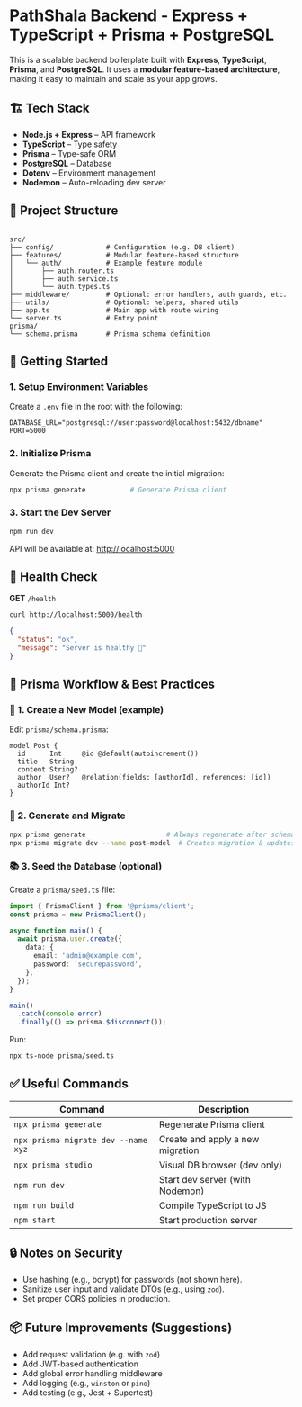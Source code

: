# PathShala Backend - Express + TypeScript + Prisma + PostgreSQL

This is a scalable backend boilerplate built with **Express**, **TypeScript**, **Prisma**, and **PostgreSQL**. It uses a **modular feature-based architecture**, making it easy to maintain and scale as your app grows.

## 🏗️ Tech Stack

- **Node.js + Express** – API framework
- **TypeScript** – Type safety
- **Prisma** – Type-safe ORM
- **PostgreSQL** – Database
- **Dotenv** – Environment management
- **Nodemon** – Auto-reloading dev server

## 📁 Project Structure

```

src/
├── config/             # Configuration (e.g. DB client)
├── features/           # Modular feature-based structure
│   └── auth/           # Example feature module
│       ├── auth.router.ts
│       ├── auth.service.ts
│       └── auth.types.ts
├── middleware/         # Optional: error handlers, auth guards, etc.
├── utils/              # Optional: helpers, shared utils
├── app.ts              # Main app with route wiring
└── server.ts           # Entry point
prisma/
└── schema.prisma       # Prisma schema definition

````

## 🚀 Getting Started

### 1. Setup Environment Variables

Create a `.env` file in the root with the following:

```env
DATABASE_URL="postgresql://user:password@localhost:5432/dbname"
PORT=5000
```

### 2. Initialize Prisma

Generate the Prisma client and create the initial migration:

```bash
npx prisma generate           # Generate Prisma client
```

### 3. Start the Dev Server

```bash
npm run dev
```

API will be available at: [http://localhost:5000](http://localhost:5000)

## 🧪 Health Check

**GET** `/health`

```bash
curl http://localhost:5000/health
```

```json
{
  "status": "ok",
  "message": "Server is healthy 🚀"
}
```

## 🧠 Prisma Workflow & Best Practices

### 🌱 1. Create a New Model (example)

Edit `prisma/schema.prisma`:

```prisma
model Post {
  id      Int     @id @default(autoincrement())
  title   String
  content String?
  author  User?   @relation(fields: [authorId], references: [id])
  authorId Int?
}
```

### 🧬 2. Generate and Migrate

```bash
npx prisma generate                    # Always regenerate after schema changes
npx prisma migrate dev --name post-model  # Creates migration & updates DB
```

### 📚 3. Seed the Database (optional)

Create a `prisma/seed.ts` file:

```ts
import { PrismaClient } from '@prisma/client';
const prisma = new PrismaClient();

async function main() {
  await prisma.user.create({
    data: {
      email: 'admin@example.com',
      password: 'securepassword',
    },
  });
}

main()
  .catch(console.error)
  .finally(() => prisma.$disconnect());
```

Run:

```bash
npx ts-node prisma/seed.ts
```

## ✅ Useful Commands

| Command                             | Description                      |
| ----------------------------------- | -------------------------------- |
| `npx prisma generate`               | Regenerate Prisma client         |
| `npx prisma migrate dev --name xyz` | Create and apply a new migration |
| `npx prisma studio`                 | Visual DB browser (dev only)     |
| `npm run dev`                       | Start dev server (with Nodemon)  |
| `npm run build`                     | Compile TypeScript to JS         |
| `npm start`                         | Start production server          |

## 🔒 Notes on Security

* Use hashing (e.g., bcrypt) for passwords (not shown here).
* Sanitize user input and validate DTOs (e.g., using `zod`).
* Set proper CORS policies in production.

## 📦 Future Improvements (Suggestions)

* Add request validation (e.g. with `zod`)
* Add JWT-based authentication
* Add global error handling middleware
* Add logging (e.g., `winston` or `pino`)
* Add testing (e.g., Jest + Supertest)